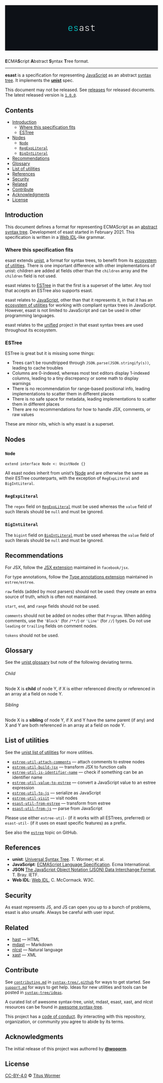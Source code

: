 <!--lint disable no-html-->

# [![esast][logo]][site]

**E**CMA**S**cript **A**bstract **S**yntax **T**ree format.

***

**esast** is a specification for representing [JavaScript][] as an abstract
[syntax tree][syntax-tree].
It implements the **[unist][]** spec.

This document may not be released.
See [releases][] for released documents.
The latest released version is [`1.0.0`][latest].

## Contents

*   [Introduction](#introduction)
    *   [Where this specification fits](#where-this-specification-fits)
    *   [ESTree](#estree)
*   [Nodes](#nodes)
    *   [`Node`](#node)
    *   [`RegExpLiteral`](#regexpliteral)
    *   [`BigIntLiteral`](#bigintliteral)
*   [Recommendations](#recommendations)
*   [Glossary](#glossary)
*   [List of utilities](#list-of-utilities)
*   [References](#references)
*   [Security](#security)
*   [Related](#related)
*   [Contribute](#contribute)
*   [Acknowledgments](#acknowledgments)
*   [License](#license)

## Introduction

This document defines a format for representing ECMAScript as an [abstract
syntax tree][syntax-tree].
Development of esast started in February 2021.
This specification is written in a [Web IDL][webidl]-like grammar.

### Where this specification fits

esast extends [unist][], a format for syntax trees, to benefit from its
[ecosystem of utilities][utilities].
There is one important difference with other implementations of unist: children
are added at fields other than the `children` array and the `children` field is
not used.

esast relates to [ESTree][] in that the first is a superset of the latter.
Any tool that accepts an ESTree also supports esast.

esast relates to [JavaScript][], other than that it represents it, in that it
has an [ecosystem of utilities][list-of-utilities] for working with compliant
syntax trees in JavaScript.
However, esast is not limited to JavaScript and can be used in other programming
languages.

esast relates to the [unified][] project in that esast syntax trees are used
throughout its ecosystem.

### ESTree

ESTree is great but it is missing some things:

*   Trees can’t be roundtripped through `JSON.parse(JSON.stringify(s))`,
    leading to cache troubles
*   Columns are 0-indexed, whereas most text editors display 1-indexed
    columns, leading to a tiny discrepancy or some math to display warnings
*   There is no recommendation for range-based positional info,
    leading implementations to scatter them in different places
*   There is no safe space for metadata,
    leading implementations to scatter them in different places
*   There are no recommendations for how to handle JSX, comments, or raw values

These are minor nits, which is why esast is a superset.

## Nodes

### `Node`

```idl
extend interface Node <: UnistNode {}
```

All esast nodes inherit from unist’s [Node][unist-node] and are otherwise the
same as their ESTree counterparts, with the exception of `RegExpLiteral` and
`BigIntLiteral`.

### `RegExpLiteral`

The `regex` field on
[`RegExpLiteral`](https://github.com/estree/estree/blob/master/es5.md#regexpliteral)
must be used whereas the `value` field of such literals should be `null` and
must be ignored.

### `BigIntLiteral`

The `bigint` field on
[`BigIntLiteral`](https://github.com/estree/estree/blob/master/es2020.md#bigintliteral)
must be used whereas the `value` field of such literals should be `null` and
must be ignored.

## Recommendations

For JSX, follow the
[JSX extension](https://github.com/facebook/jsx/blob/master/AST.md)
maintained in `facebook/jsx`.

For type annotations, follow the
[Type annotations extension](https://github.com/estree/estree/blob/master/extensions/type-annotations.md)
maintained in `estree/estree`.

`raw` fields (added by most parsers) should not be used: they create an extra
source of truth, which is often not maintained.

`start`, `end`, and `range` fields should not be used.

`comments` should not be added on nodes other that `Program`.
When adding comments, use the `'Block'` (for `/**/`) or `'Line'` (for `//`)
types.
Do not use `leading` or `trailing` fields on comment nodes.

`tokens` should not be used.

## Glossary

See the [unist glossary][glossary] but note of the following deviating terms.

###### Child

Node X is **child** of node Y, if X is either referenced directly or referenced
in an array at a field on node Y.

###### Sibling

Node X is a **sibling** of node Y, if X and Y have the same parent (if any) and
X and Y are both referenced in an array at a field on node Y.

## List of utilities

See the [unist list of utilities][utilities] for more utilities.

*   [`estree-util-attach-comments`](https://github.com/syntax-tree/estree-util-attach-comments)
    — attach comments to estree nodes
*   [`estree-util-build-jsx`](https://github.com/syntax-tree/estree-util-build-jsx)
    — transform JSX to function calls
*   [`estree-util-is-identifier-name`](https://github.com/syntax-tree/estree-util-is-identifier-name)
    — check if something can be an identifier name
*   [`estree-util-value-to-estree`](https://github.com/remcohaszing/estree-util-value-to-estree)
    — convert a JavaScript value to an estree expression
*   [`estree-util-to-js`](https://github.com/syntax-tree/estree-util-to-js)
    — serialize as JavaScript
*   [`estree-util-visit`](https://github.com/syntax-tree/estree-util-visit)
    — visit nodes
*   [`esast-util-from-estree`](https://github.com/syntax-tree/esast-util-from-estree)
    — transform from estree
*   [`esast-util-from-js`](https://github.com/syntax-tree/esast-util-from-js)
    — parse from JavaScript

Please use either `estree-util-` (if it works with all ESTrees, preferred)
or `esast-util-` (if it uses on esast specific features) as a prefix.

See also the [`estree`](https://github.com/search?q=topic%3Aestree\&s=stars\&o=desc)
topic on GitHub.

## References

*   **unist**:
    [Universal Syntax Tree][unist].
    T. Wormer; et al.
*   **JavaScript**:
    [ECMAScript Language Specification][javascript].
    Ecma International.
*   **JSON**
    [The JavaScript Object Notation (JSON) Data Interchange Format][json],
    T. Bray.
    IETF.
*   **Web IDL**:
    [Web IDL][webidl],
    C. McCormack.
    W3C.

## Security

As esast represents JS, and JS can open you up to a bunch of problems, esast is
also unsafe.
Always be careful with user input.

## Related

*   [hast](https://github.com/syntax-tree/hast) — HTML
*   [mdast](https://github.com/syntax-tree/mdast) — Markdown
*   [nlcst](https://github.com/syntax-tree/nlcst) — Natural language
*   [xast](https://github.com/syntax-tree/xast) — XML

## Contribute

See [`contributing.md`][contributing] in [`syntax-tree/.github`][health] for
ways to get started.
See [`support.md`][support] for ways to get help.
Ideas for new utilities and tools can be posted in [`syntax-tree/ideas`][ideas].

A curated list of awesome syntax-tree, unist, mdast, esast, xast, and nlcst
resources can be found in [awesome syntax-tree][awesome].

This project has a [code of conduct][coc].
By interacting with this repository, organization, or community you agree to
abide by its terms.

## Acknowledgments

The initial release of this project was authored by
**[@wooorm](https://github.com/wooorm)**.

## License

[CC-BY-4.0][license] © [Titus Wormer][author]

<!-- Definitions -->

[health]: https://github.com/syntax-tree/.github

[contributing]: https://github.com/syntax-tree/.github/blob/HEAD/contributing.md

[support]: https://github.com/syntax-tree/.github/blob/HEAD/support.md

[coc]: https://github.com/syntax-tree/.github/blob/HEAD/code-of-conduct.md

[awesome]: https://github.com/syntax-tree/awesome-syntax-tree

[ideas]: https://github.com/syntax-tree/ideas

[license]: https://creativecommons.org/licenses/by/4.0/

[author]: https://wooorm.com

[logo]: https://raw.githubusercontent.com/syntax-tree/esast/0164416/logo.svg?sanitize=true

[site]: https://unifiedjs.com

[releases]: https://github.com/syntax-tree/esast/releases

[latest]: https://github.com/syntax-tree/esast/releases/tag/2.3.0

[list-of-utilities]: #list-of-utilities

[unist]: https://github.com/syntax-tree/unist

[syntax-tree]: https://github.com/syntax-tree/unist#syntax-tree

[javascript]: https://www.ecma-international.org/ecma-262/9.0/index.html

[json]: https://tools.ietf.org/html/rfc7159

[webidl]: https://heycam.github.io/webidl/

[glossary]: https://github.com/syntax-tree/unist#glossary

[utilities]: https://github.com/syntax-tree/unist#list-of-utilities

[unified]: https://github.com/unifiedjs/unified

[estree]: https://github.com/estree/estree

[unist-node]: https://github.com/syntax-tree/unist#node
